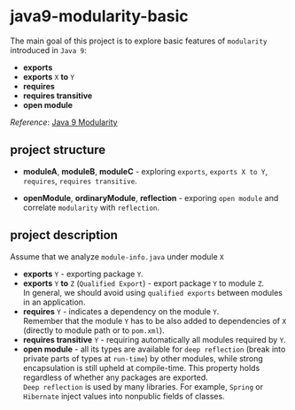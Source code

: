 # java9-modularity-basic
The main goal of this project is to explore basic features of 
`modularity` introduced in `Java 9`:  

* **exports**
* **exports** `X` **to** `Y`
* **requires**
* **requires transitive**
* **open module**

_Reference_: [Java 9 Modularity](https://www.amazon.com/Java-Modularity-Developing-Maintainable-Applications/dp/1491954167)  

## project structure
* **moduleA**, **moduleB**, **moduleC** - exploring `exports`, 
`exports X to Y`, `requires`, `requires transitive`.

* **openModule**, **ordinaryModule**, **reflection** - exporing 
`open module` and correlate `modularity` with `reflection`.

## project description
Assume that we analyze `module-info.java` under module `X`
* **exports** `Y` - exporting package `Y`.
* **exports** `Y` **to** `Z` (`Qualified Export`) - export package `Y` 
to module `Z`.  
In general, we should avoid using `qualified exports` between modules in 
an application.
* **requires** `Y` - indicates a dependency on the module `Y`.  
Remember that the module `Y` has to be also added to dependencies of `X`
(directly to module path or to `pom.xml`).
* **requires transitive** `Y` - requiring automatically all modules 
required by `Y`.
* **open module** - all its types are available for `deep reflection` 
(break into private parts of types at `run-time`) by other modules, 
while strong encapsulation is still upheld at compile-time. 
This property holds regardless of whether any packages are exported.  
`Deep reflection` is used by many libraries. For example, `Spring` or 
`Hibernate` inject values into nonpublic fields of classes.